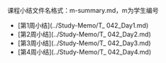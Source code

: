 课程小结文件名格式：m-summary.md，m为学生编号

- [第1周小结](../Study-Memo/T_ 042_Day1.md)
- [第2周小结](../Study-Memo/T_ 042_Day2.md)
- [第3周小结](../Study-Memo/T_ 042_Day3.md)
- [第4周小结](../Study-Memo/T_ 042_Day4.md)
